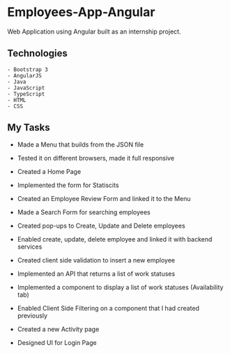 # Employees-App-Angular
Web Application using Angular built as an internship project.

## Technologies
    - Bootstrap 3
    - AngularJS
    - Java
    - JavaScript
    - TypeScript
    - HTML
    - CSS
    
## My Tasks

- Made a Menu that builds from the JSON file
- Tested it on different browsers, made it full responsive
- Created a Home Page
- Implemented the form for Statiscits
- Created an Employee Review Form and linked it to the Menu
- Made a Search Form for searching employees
- Created pop-ups to Create, Update and Delete employees
- Enabled create, update, delete employee and linked it with backend services
- Created client side validation to insert a new employee
- Implemented an API that returns a list of work statuses
- Implemented a component to display a list of work statuses (Availability tab)
- Enabled Client Side Filtering on a component that I had created previously 
- Created a new Activity page

- Designed UI for Login Page
    
